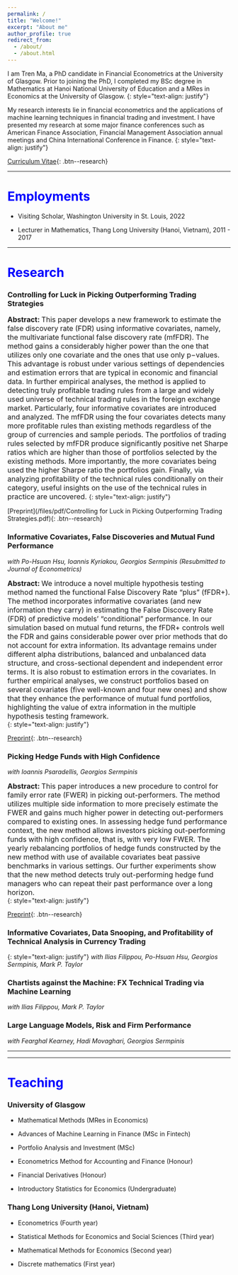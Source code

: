 ```yaml
---
permalink: /
title: "Welcome!"
excerpt: "About me"
author_profile: true
redirect_from: 
  - /about/
  - /about.html
---
```


I am Tren Ma, a PhD candidate in Financial Econometrics at the University of Glasgow. Prior to joining the PhD, I completed my BSc degree in Mathematics at Hanoi National University of Education and a MRes in Economics at the University of Glasgow.
{: style="text-align: justify"}

My research interests lie in financial econometrics and the applications of machine learning techniques in financial trading and investment. I have presented my research at some major finance conferences such as American Finance Association, Financial Management Association annual meetings and China International Conference in Finance.
{: style="text-align: justify"}


[Curriculum Vitae](/files/pdf/Resume_Tren_Ma.pdf){: .btn--research}


---

<span style="color:blue"> Employments </span> 
======

* Visiting Scholar, Washington University in St. Louis, 2022

* Lecturer in Mathematics, Thang Long University (Hanoi, Vietnam), 2011 - 2017

---

<span style="color:blue"> Research </span> 
======

### Controlling for Luck in Picking Outperforming Trading Strategies

**<font size="3">  Abstract: </font>** <font size="3"> 
This paper develops a new framework to estimate the false discovery rate (FDR) using informative covariates, namely, the multivariate functional false discovery rate (mfFDR). The method gains a considerably higher power than the one that utilizes only one covariate and the ones that use only p−values. This advantage is robust under various settings of dependencies and estimation errors that are typical in economic and financial data. In further empirical analyses, the method is applied to detecting truly profitable trading rules from a large and widely used universe of technical trading rules in the foreign exchange market. Particularly, four informative covariates are introduced and analyzed. The mfFDR using the four covariates detects many more profitable rules than existing methods regardless of the group of currencies and sample periods. The portfolios of trading rules selected by mfFDR produce significantly positive net Sharpe ratios which are higher than those of portfolios selected by the existing methods. More importantly, the more covariates being used the higher Sharpe ratio the portfolios gain. Finally, via analyzing profitability of the technical rules conditionally on their category, useful insights on the use of the technical rules in practice are uncovered.
</font> 
{: style="text-align: justify"}

[Preprint](/files/pdf/Controlling for Luck in Picking Outperforming Trading Strategies.pdf){: .btn--research}

### Informative Covariates, False Discoveries and Mutual Fund Performance
*with Po-Hsuan Hsu, Ioannis Kyriakou, Georgios Sermpinis
(Resubmitted to Journal of Econometrics)*

**<font size="3">  Abstract: </font>**  <font size="3"> We introduce a novel multiple hypothesis testing method named the functional False Discovery Rate “plus” (fFDR+). The method incorporates informative covariates (and new information they carry) in estimating the False Discovery Rate (FDR) of predictive models’ “conditional” performance. In our simulation based on mutual fund returns, the fFDR+ controls well the FDR and gains considerable power over prior methods that do not account for extra information. Its advantage remains under different alpha distributions, balanced and unbalanced data structure, and cross-sectional dependent and independent error terms. It is also robust to estimation errors in the covariates. In further empirical analyses, we construct portfolios based on several covariates (five well-known and four new ones) and show that they enhance the performance of mutual fund portfolios, highlighting the value of extra information in the multiple hypothesis testing framework.
</font>  
{: style="text-align: justify"}

[Preprint](https://papers.ssrn.com/sol3/papers.cfm?abstract_id=3737456){: .btn--research}


### Picking Hedge Funds with High Confidence
*with Ioannis Psaradellis, Georgios Sermpinis*

**<font size="3">  Abstract: </font>** <font size="3">  This paper introduces a new procedure to control for family error rate (FWER) in picking out-performers. The method utilizes multiple side information to more precisely estimate the FWER and gains much higher power in detecting out-performers compared to existing ones. In assessing hedge fund performance context, the new method allows investors picking out-performing funds with high confidence, that is, with very low FWER. The yearly rebalancing portfolios of hedge funds constructed by the new method with use of available covariates beat passive benchmarks in various settings. Our further experiments show that the new method detects truly out-performing hedge fund managers who can repeat their past performance over a long horizon.
</font>  
{: style="text-align: justify"}

[Preprint](/files/pdf/Picking_Hedge_Funds_with_High_Confidence.pdf){: .btn--research}



### Informative Covariates, Data Snooping, and Profitability of Technical Analysis in Currency Trading 
{: style="text-align: justify"}
*with Ilias Filippou, Po-Hsuan Hsu, Georgios Sermpinis, Mark P. Taylor*


### Chartists against the Machine: FX Technical Trading via Machine Learning
*with Ilias Filippou, Mark P. Taylor*

### Large Language Models, Risk and Firm Performance
*with Fearghal Kearney, Hadi Movaghari, Georgios Sermpinis*

---
---

<span style="color:blue"> Teaching </span> 
=====

### University of Glasgow

  * Mathematical Methods (MRes in Economics)

  * Advances of Machine Learning in Finance (MSc in Fintech)

  * Portfolio Analysis and Investment (MSc)

  * Econometrics Method for Accounting and Finance (Honour)

  * Financial Derivatives (Honour)

  * Introductory Statistics for Economics (Undergraduate)
  
### Thang Long University (Hanoi, Vietnam)

  *   Econometrics (Fourth year)

  *   Statistical Methods for Economics and Social Sciences (Third year)

  *   Mathematical Methods for Economics (Second year)

  *   Discrete mathematics (First year)

